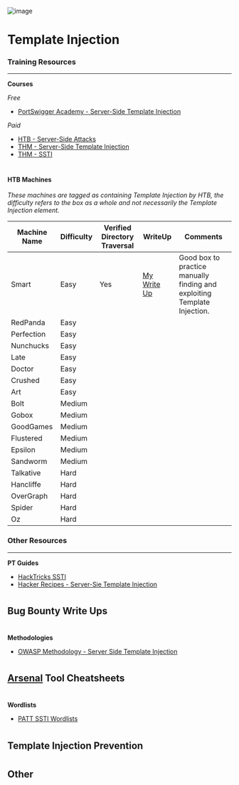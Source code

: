 ![image](https://github.com/user-attachments/assets/96c1a0f1-af0c-4757-80a9-61e23a072119)

# Template Injection

### Training Resources
---

**Courses**

*Free*
- [PortSwigger Academy - Server-Side Template Injection](https://portswigger.net/web-security/server-side-template-injection)

*Paid*
- [HTB - Server-Side Attacks](https://academy.hackthebox.com/course/preview/server-side-attacks)
- [THM - Server-Side Template Injection](https://tryhackme.com/r/hacktivities/search?page=1&kind=all&searchText=server+side+temp)
- [THM - SSTI](https://tryhackme.com/r/room/learnssti)

#

#### HTB Machines
*These machines are tagged as containing Template Injection by HTB, the difficulty refers to the box as a whole and not necessarily the Template Injection element.*

| Machine Name | Difficulty | Verified Directory Traversal | WriteUp | Comments |
| -- | -- | -- | -- | -- |
| Smart | Easy | Yes | [My Write Up](https://github.com/ThomasRose23/htb_writeups/blob/main/boxes/smart.md) | Good box to practice manually finding and exploiting Template Injection. |
| RedPanda | Easy | | | |
| Perfection | Easy | | | |
| Nunchucks | Easy | | | |
| Late | Easy | | | |
| Doctor | Easy | | | |
| Crushed | Easy | | | |
| Art | Easy | | | |
| Bolt | Medium | | | |
| Gobox | Medium | | | |
| GoodGames | Medium | | | |
| Flustered | Medium | | | |
| Epsilon | Medium | | | |
| Sandworm | Medium | | | |
| Talkative | Hard | | | |
| Hancliffe | Hard | | | |
| OverGraph | Hard | | | |
| Spider | Hard | | | |
| Oz | Hard | | | |


### Other Resources
---
**PT Guides**
- [HackTricks SSTI](https://book.hacktricks.xyz/pentesting-web/ssti-server-side-template-injection)
- [Hacker Recipes - Server-Sie Template Injection](https://www.thehacker.recipes/web/inputs/ssti#%F0%9F%9B%A0%EF%B8%8F-ssti-server-side-template-injection)
#
**Bug Bounty Write Ups**
- 
#
**Methodologies**
- [OWASP Methodology - Server Side Template Injection](https://owasp.org/www-project-web-security-testing-guide/stable/4-Web_Application_Security_Testing/07-Input_Validation_Testing/18-Testing_for_Server-side_Template_Injection)
#
**[Arsenal](https://github.com/Orange-Cyberdefense/arsenal/tree/master) Tool Cheatsheets**
- 
#
**Wordlists**
- [PATT SSTI Wordlists](https://github.com/swisskyrepo/PayloadsAllTheThings/tree/master/Server%20Side%20Template%20Injection)
#
**Template Injection Prevention**
- 
#
**Other**
- 
